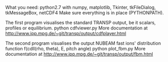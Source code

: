 What you need: python2.7 with numpy, matplotlib, Tkinter, tkFileDialog, tkMessageBox, netCDF4
Make sure everything is in place (PYTHONPATH).

The first program visualises the standard TRANSP output, be it scalars, profiles or equilibrium.
python cdfviewer.py
More documentation at http://www.ipp.mpg.de/~git/transp/output/cdfplayer.html

The second program visualises the output NUBEAM fast ions' distribution function f(cdll(rho, theta), E, pitch angle)
python plot_fbm.py
More documentation at http://www.ipp.mpg.de/~git/transp/output/fbm.html

